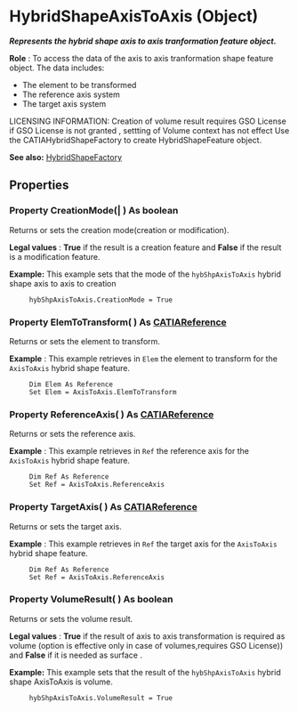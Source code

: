 # HybridShapeAxisToAxis (Object)

**_Represents the hybrid shape axis to axis tranformation feature object._**

**Role** : To access the data of the axis to axis tranformation shape feature object. The data includes:

  * The element to be transformed
  * The reference axis system
  * The target axis system

LICENSING INFORMATION: Creation of volume result requires GSO License
if GSO License is not granted , settting of Volume context has not effect
Use the CATIAHybridShapeFactory to create HybridShapeFeature object.

**See also:**      [HybridShapeFactory](../GSMInterfaces/interface_HybridShapeFactory_68680.md)

## Properties

### Property **CreationMode**(| ) As boolean

   Returns or sets the creation mode(creation or modification).

**Legal values** : **True** if the result is a creation feature and **False** if the result is a modification feature.

**Example:**      This example sets that the mode of the `hybShpAxisToAxis` hybrid shape axis to axis to creation

```VBScript
     hybShpAxisToAxis.CreationMode = True

```

### Property **ElemToTransform**( ) As [CATIAReference](../InfInterfaces/interface_Reference_17481.md)

   Returns or sets the element to transform.

**Example** :      This example retrieves in `Elem` the element to transform for the `AxisToAxis` hybrid shape feature.

```VBScript
     Dim Elem As Reference
     Set Elem = AxisToAxis.ElemToTransform

```

### Property **ReferenceAxis**( ) As [CATIAReference](../InfInterfaces/interface_Reference_17481.md)

   Returns or sets the reference axis.

**Example** :      This example retrieves in `Ref` the reference axis for the `AxisToAxis` hybrid shape feature.

```VBScript
     Dim Ref As Reference
     Set Ref = AxisToAxis.ReferenceAxis

```

### Property **TargetAxis**( ) As [CATIAReference](../InfInterfaces/interface_Reference_17481.md)

   Returns or sets the target axis.

**Example** :      This example retrieves in `Ref` the target axis for the `AxisToAxis` hybrid shape feature.

```VBScript
     Dim Ref As Reference
     Set Ref = AxisToAxis.ReferenceAxis

```

### Property **VolumeResult**( ) As boolean

   Returns or sets the volume result.

**Legal values** : **True** if the result of axis to axis transformation is required as volume (option is effective only in case of volumes,requires GSO License)) and **False** if it is needed as surface .

**Example:**      This example sets that the result of the `hybShpAxisToAxis` hybrid shape AxisToAxis is volume.

```VBScript
     hybShpAxisToAxis.VolumeResult = True

```